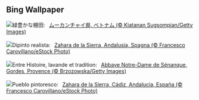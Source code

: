 ## Bing Wallpaper
![](https://www.bing.com/th?id=OHR.YenBaiTerraces_JA-JP0209668675_UHD.jpg&w=1000)緑豊かな棚田:&nbsp;&ensp;[ムーカンチャイ県, ベトナム (© Kiatanan Sugsompian/Getty Images)](https://www.bing.com/th?id=OHR.YenBaiTerraces_JA-JP0209668675_UHD.jpg)
<br><br/>
![](https://www.bing.com/th?id=OHR.ZaharaDeLaSierra_IT-IT4545122871_UHD.jpg&w=1000)Dipinto realista:&nbsp;&ensp;[Zahara de la Sierra, Andalusia, Spagna (© Francesco Carovillano/eStock Photo)](https://www.bing.com/th?id=OHR.ZaharaDeLaSierra_IT-IT4545122871_UHD.jpg)
<br><br/>
![](https://www.bing.com/th?id=OHR.SenanqueAbbey_FR-FR3993123153_UHD.jpg&w=1000)Entre Histoire, lavande et tradition:&nbsp;&ensp;[Abbaye Notre-Dame de Sénanque, Gordes, Provence (© Brzozowska/Getty Images)](https://www.bing.com/th?id=OHR.SenanqueAbbey_FR-FR3993123153_UHD.jpg)
<br><br/>
![](https://www.bing.com/th?id=OHR.ZaharaDeLaSierra_ES-ES8451895973_UHD.jpg&w=1000)Pueblo pintoresco:&nbsp;&ensp;[Zahara de la Sierra, Cádiz, Andalucía, España (© Francesco Carovillano/eStock Photo)](https://www.bing.com/th?id=OHR.ZaharaDeLaSierra_ES-ES8451895973_UHD.jpg)
<br><br/>
